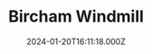 ---
date: 2024-01-20T16:11:18.000Z
title: Bircham Windmill
latitude: 52.86287813370222
longitude: 0.6135150629576861
url: https://www.birchamwindmill.co.uk
category: checkin
---